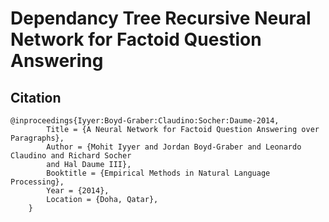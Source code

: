 # Dependancy Tree Recursive Neural Network for Factoid Question Answering

Citation
---------------------------------------------------------------------------------------------------
    @inproceedings{Iyyer:Boyd-Graber:Claudino:Socher:Daume-2014,
            Title = {A Neural Network for Factoid Question Answering over Paragraphs},
            Author = {Mohit Iyyer and Jordan Boyd-Graber and Leonardo Claudino and Richard Socher 
            and Hal Daume III},
            Booktitle = {Empirical Methods in Natural Language Processing},
            Year = {2014},
            Location = {Doha, Qatar},
        }
